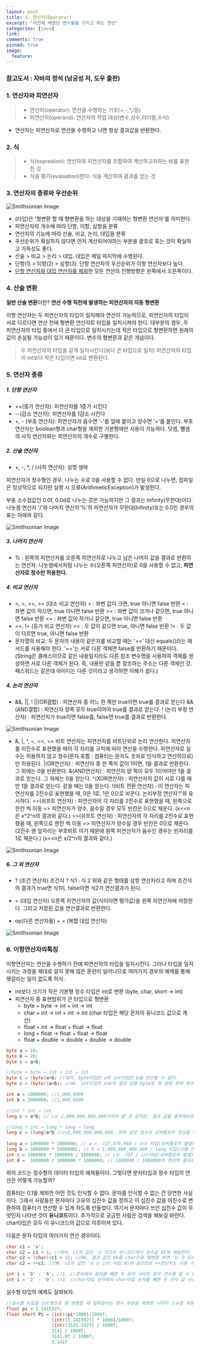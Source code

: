 ```yaml
---
layout: post
title: 3. 연산자(Operator)
excerpt: "이전에 배웠던 변수들을 가지고 하는 연산"
categories: [java]
link:
comments: true
pinned: true
image:
  feature:
---
```




### 참고도서 : 자바의 정석 (남궁성 저, 도우 출판)



### 1. 연산자와 피연산자

>* 연산자(operator): 연산을 수행하는 기호(+,-,*,/등)
>* 피연산자(operand): 연산자의 작업 대상(변수,상수,리터럴,수식)
* 연산자는 피연산자로 연산을 수행하고 나면 항상 결과값을 반환한다.

### 2. 식

>* 식(expresiion): 연산자와 피연산자를 조합하여 계산하고자하는 바를 표현한 것
>* 식을 평가(evaluation)한다: 식을 계산하여 결과를 얻는 것

### 3. 연산자의 종류와 우선순위

![Smithsonian Image](http://cfile239.uf.daum.net/image/1525EA4C5021BEDE196B3B)<br />
* (타입)은 '형변환 할 때 형변환을 하는 대상을 기재하는 형변환 연산자'를 의미한다.
* 피연산자의 개수에 따라 단항, 이항, 삼항을 분류
* 연산자의 기능에 따라 산술, 비교, 논리, 대입을 분류
* 우선순위가 확실하지 않다면 먼저 계산되어야하는 부분을 괄호로 묶는 것이 확실하고 가독성도 좋다.
* 산술 > 비교 > 논리 > 대입. 대입은 제일 마지막에 수행된다.
* 단항(1) > 이항(2) > 삼항(3). 단항 연산자의 우선순위가 이항 연산자보다 높다.
* <u>단항 연산자와 대입 연산자를 제외</u>한 모든 연산의 진행방향은 왼쪽에서 오른쪽이다.

### 4. 산술 변환

**일반 산술 변환**이란? **연산 수행 직전에 발생하는 피연산자의 자동 형변환**

이항 연산자는 두 피연산자의 타입이 일치해야 연산이 가능하므로, 피연산자의 타입이 서로 다르다면 연산 전에 형변환 연산자로 타입을 일치시켜야 한다. 대부분의 경우, 두 피연산자의 타입 중에서 더 큰 타입으로 일치시키는데 작은 타입으로 형변환하면 원래의 값이 손실될 가능성이 있기 때문이다. 변수의 형변환과 같은 개념이다.

>두 피연산자의 타입을 같게 일치시킨다(보다 큰 타입으로 일치)
>피연산자의 타입이 int보다 작은 타입이면 int로 변환된다.

### 5. 연산자 종류

##### 1. 단항 연산자

  * ++(증가 연산자): 피연산자를 1증가 시킨다
  * --(감소 연산자): 피연산자를 1감소 시킨다
  * +, - (부호 연산자): 피연산자가 음수면 '-'를 앞에 붙이고 양수면 '+'를 붙인다. 부호 연산자는 boolean형과 char형을 제외한 기본형에만 사용이 가능하다. 덧셈, 뺄셈의 사칙 연산자와는 피연산자의 개수로 구별한다.

##### 2. 산술 연산자

  * +, -, *, / (사칙 연산자): 설명 생략

피연산자가 정수형인 경우, 나누는 수로 0을 사용할 수 없다. 만일 0으로 나누면, 컴파일은 정상적으로 되지만 실행 시 오류(ArithmeticException)가 발생한다.

부동 소수점값인 0.0f, 0.0d로 나누는 것은 가능하지만 그 결과는 Infinity(무한대)이다. 나눗셈 연산자 '/'와 나머지 연산자'%'의 피연산자가 무한대(Infinity)또는 0.0인 경우의 표는 아래와 같다.

![Smithsonian Image](https://i0.wp.com/www.javachobo.com/images/p3_6.gif)<br />

##### 3. 나머지 연산자

  * % : 왼쪽의 피연산자를 오른쪽 피연산자로 나누고 남은 나머지 값을 결과로 반환하는 연산자. 나눗셈에서처럼 나누는 수(오른쪽 피연산자)로 0을 사용할 수 없고, **피연산자로 정수만 허용한다.**

##### 4. 비교 연산자

  * <, >, <=, >= (대소 비교 연산자)
      \> : 좌변 값이 크면, true 아니면 false 반환
      < : 좌변 값이 작으면, true 아니면 false 반환
      \>= : 좌변 값이 크거나 같으면, true 아니면 false 반환
      <= : 좌변 값이 작거나 같으면, true 아니면 false 반환
  * ==, != (등가 비교 연산자)
      == : 두 값이 같으면 true, 아니면 false 반환
      != : 두 값이 다르면 true, 아니면 false 반환
  * 문자열의 비교: 두 문자의 내용이 같은지를 비교할 때는 '==' 대신 equals()라는 메서드를 사용해야 한다. '=='는 서로 다른 객체면 false를 반환하기 때문이다. (String은 클래스이므로 같은 내용일지라도 다른 참조 변수명을 사용하여 객체를 생성하면 서로 다른 객체가 된다. 즉, 내용만 같을 뿐 참조하는 주소는 다른 객체인 것. 패스워드는 같은데 아이디는 다른 것이라고 생각하면 이해가 쉽다.)

##### 4. 논리 연산자

  * &&, ||, !
    ||(OR결합) : 피연산자 중 어느 한 쪽만 true이면 true를 결과로 얻는다
    &&(AND결합) : 피연산자 양쪽 모두 true이어야 true를 결과로 얻는다.
    ! (논리 부정 연산자) : 피연산자가 true이면 false를, false면 true를 결과로 반환한다.

![Smithsonian Image](http://cfile4.uf.tistory.com/image/2725BB4256A8F7F4359EEA)<br />

  * &, |, ^, ~, <<, >>
    비트 연산자는 피연산자를 비트단위로 논리 연산한다. 피연산자를 이진수로 표현했을 때의 각 자리를 규칙에 따라 연산을 수행한다. 피연산자로 실수는 허용하지 않고 정수(문자 포함 : 컴퓨터는 문자도 숫자로 인식하고 연산하므로)만 허용된다.
    |(OR연산자) : 피연산자 중 한 쪽의 값이 1이면, 1을 결과로 반환한다. 그 외에는 0을 반환한다.
    &(AND연산자) : 피연산자 양 쪽이 모두 1이어야만 1을 결과로 얻는다. 그 외에는 0을 얻는다.
    ^(XOR연산자) : 피연산자의 값이 서로 다를 때만 1을 결과로 얻는다. 같을 때는 0을 얻는다.
    !(비트 전환 연산자) : 이 연산자는 피연산자를 2진수로 표현했을 때, 0은 1로, 1은 0으로 바꾼다. 논리부정 연산자'!'와 유사하다.
    <<(쉬프트 연산자) : 피연산자의 각 자리를 2진수로 표현했을 때, 왼쪽으로 한칸 씩 이동 => 피연산자가 양수, 음수일 경우 모두 빈칸은 0으로 채운다. (x<<n은 x*2^n의 결과와 같다.)
    \>>(쉬프트 연산자) : 피연산자의 각 자리를 2진수로 표현했을 때, 왼쪽으로 한칸 씩 이동 => 피연산자가 양수일 경우 빈칸은 0으로 채운다.(2진수 맨 앞자리는 부호비트 이기 때문에 왼쪽 피연산자가 음수인 경우는 빈자리를 1로 채운다.) (x<<n은 x/2^n의 결과와 같다.)

![Smithsonian Image](http://cfile10.uf.tistory.com/image/183EDD365090D094156F3C)<br />

##### 6. 그 외 연산자

  * ? (조건 연산자)
    조건식 ? 식1 : 식 2
    위와 같은 형태를 삼항 연산자라고 하며 조건식의 결과가 true면 식1이, false이면 식2가 연산결과가 된다.

  * = (대입 연산자)
    오른쪽 피연산자의 값(식이라면 평가값)을 왼쪽 피연산자에 저장한다. 그리고 저장된 값을 연산결과로 반환한다.

  * op(다른 연산자들) + = (복합 대입 연산자)

![Smithsonian Image](http://cfile209.uf.daum.net/image/2353EF435430FAD7080B44)<br />



### 6. 이항연산자의특징

이항연산자는 연산을 수행하기 전에 피연산자의 타입을 일치시킨다. 그러나 타입을 일치시키는 과정을 제대로 알지 못해 많은 혼란이 일어나므로 여러가지 경우의 예제를 통해 헷갈리는 일이 없도록 하자.

* int보다 크기가 작은 기본형 정수 타입은 int로 변환 (byte, char, short → int)
* 피연산자 중 표현범위가 큰 타입으로 형변환
  * byte + byte → int + int → int
  * char + int → int + int → int  (char 타입은 해당 문자의 유니코드 값으로 계산)
  * float + int → float + float → float
  * long + float → float + float → float
  * float + double → double + double → double

~~~java
byte a = 10;
byte b = 20;
byte c = a+b;

//byte + byte → int + int → int
byte c = (byte)a+b; //에러. byte타입인 a와 int타입인 b를 연산할 수 없다.
byte c = (byte)(a+b); //oK. int타입인 a+b의 결과 값을 byte로 형 변환 하여 변수 c에 저장

int a = 1000000; //1,000,0000
int b = 2000000; //1,000,0000

//int * int → int
long c = a*b; // c는 2,000,000,000,000이어야 할 것 같지만, 결과 값을 출력해보면 -1454759936이 나온다. a*b의 결과 값이 int타입이 나타낼 수 있는 값의 범위를 넘었으므로 정수의 오버플로우 현상이 일어난 것이다. 대부분의 컴파일러는 오버플로우를 무시하기 때문에 조심해야할 부분이다. 자칫 잘못하면 코드 내에서 문제를 일으킬 수 있다. 궁금한 분은 직접 찾아보길 권한다.

//long * int → long * long → long
long c = (long)a*b //c=2,000,000,000,000. 위와 같은 정수의 오버플로우 현상을 해결하는 방법은 a와 b중 하나를 long으로 형변환 시키는 것이다. 이항 연산자는 피연산자 중 표현범위가 큰 타입으로 자동 형변환 하므로 a가 long 타입이면 int타입인 b는 long타입으로 자동 형변환 되어 연산되고, 결과 값도 long이 된다. 따라서 2,000,000,000,000이라는 큰 숫자를 다룰 수 있다.
 
long a = 1000000 * 1000000; // a = -727,379,968 / int 타입(오버플로우 발생)
long b = 1000000 * 1000000L; // b = 1,000,000,000,000 / long 타입(이항 연산자의 특징으로 인하여 모든 피연산자가 long으로 형변환 되고 결과 값도 long 타입이 된다.)
int c = 1000000 * 1000000 / 1000000; // c는 -727 / int타입(오버플로우 발생) 이항연산자의 연산 방향은 왼쪽→오른쪽 이므로 1000000 * 1000000 연산하면, int타입이 다룰 수 없는 큰 값의 결과가 나옴에 따라 오버플로우가 발생한다. 따라서 다시 1000000으로 나눈다고 하더라도 정상적인 값이 나오지 않는다.
int d =  1000000 / 1000000 * 1000000; // 1000000 / 1000000의 연산의 결과는 1이므로 1000000을 곱해도 int 타입의 범위를 넘어서지 않는다. 따라서 정상적으로 1000000이 결과 값으로 반환된다.
~~~



위의 코드는 정수형의 데이터 타입의 예제들이다. 그렇다면 문자타입과 정수 타입의 연산은 어떻게 가능할까?

컴퓨터는 0,1을 제외한 어떤 것도 인식할 수 없다. 문자를 인식할 수 없는 건 당연한 사실이다. 그래서 사람들은 문자마다 고유의 십진수 값을 정하고 이 십진수 값을 이진수로 변환하여 컴퓨터가 연산할 수 있게 하도록 만들었다. 여기서 문자마다 쓰인 십진수 값이 무엇인지 나타낸 것이 **유니코드**이다. 추가적으로 궁금한 사람은 검색을 해보길 바란다. char타입은 모두 이 유니코드의 값으로 이루어져 있다.

다음은 문자 타입의 여러가지 연산 경우이다.

~~~java
char c1 = 'a';
char c2 = c1 + 1; //에러. c1의 값은 'a'이므로 유니코드에서 정수값 65에 해당한다. 따라서 int 타입이 되고 c1 + 1은 int 타입 66의 결과 값을 갖게 되는데, 이 정수형 int 타입은 문자 타입인 char이 아니므로 대입할 수 없다는 에러가 난다. 
char c2 = (char)(c1 + 1); //OK. 결과 값인 66을 char으로 형변환 하면 'b'가 되므로 대입이 가능하다.
char c2 = ++c1; //OK. c1의 값인 'a'는 int 타입 65와 같으므로 ++연산자도 사용 가능하다.

int i = 'B' - 'A'; //1. //문자에서 문자를 빼면 두 문자 사이의 문자 갯수를 알 수 있다.
int i = '2' - '0'; //2. //char타입 숫자에서 char타입 숫자를 빼면 두 숫자 값 사이의 개수를 알 수 있다.
~~~

실수형 타입의 예제도 살펴보자.

~~~java
//실수형 타입을 int형으로 형 변환할 때 컴파일러는 정수 부분을 제외한 나머지 소수점 부분을 다 버린다. 또한 int형은 자동으로 더 큰 범위인 float으로 형변환 된다.
float pi = 3.141592f;
float short Pi = (int)(pi*1000)/1000f;
				 (int)(3.141592f) * 1000)/1000f;
				 (int)(3141.592f) / 1000f;
				 3141 / 1000f;
				 3141.0f / 1000f;
				 3.141f
~~~

